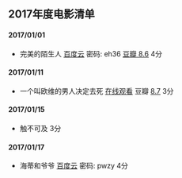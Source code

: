 ## 2017年度电影清单
#### 2017/01/01 
* 完美的陌生人  [百度云](https://pan.baidu.com/s/1boBH45L) 密码: eh36 [豆瓣 8.6](https://movie.douban.com/subject/26614893/) 4分

#### 2017/01/11 
* 一个叫欧维的男人决定去死 [在线观看](http://www.aixifan.com/v/ac3008839) 豆瓣 [8.7](https://movie.douban.com/subject/26628357/) 3分

#### 2017/01/15 
* 触不可及 3分

#### 2017/01/17 
* 海蒂和爷爷 [百度云](https://pan.baidu.com/s/1slfbXnf) 密码: pwzy 4分